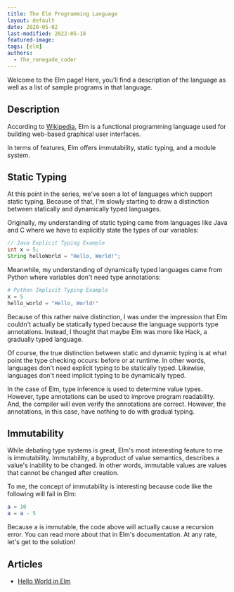 ```yaml
---
title: The Elm Programming Language
layout: default
date: 2020-05-02
last-modified: 2022-05-18
featured-image: 
tags: [elm]
authors:
  - the_renegade_coder
---
```


Welcome to the Elm page! Here, you'll find a description of the language as well as a list of sample programs in that language.

## Description

According to [Wikipedia][1], Elm is a functional programming language 
used for building web-based graphical user interfaces.

In terms of features, Elm offers immutability, static typing, and 
a module system.

## Static Typing

At this point in the series, we've seen a lot of languages which 
support static typing. Because of that, I'm slowly starting to draw 
a distinction between statically and dynamically typed languages.

Originally, my understanding of static typing came from languages 
like Java and C where we have to explicitly state the types of our 
variables:

```java
// Java Explicit Typing Example
int x = 5;
String helloWorld = "Hello, World!";
```

Meanwhile, my understanding of dynamically typed languages came 
from Python where variables don't need type annotations:

```python
# Python Implicit Typing Example
x = 5
hello_world = "Hello, World!"
```

Because of this rather naive distinction, I was under the impression 
that Elm couldn't actually be statically typed because the language 
supports type annotations. Instead, I thought that maybe Elm was more 
like Hack, a gradually typed language.

Of course, the true distinction between static and dynamic typing is 
at what point the type checking occurs: before or at runtime. In other 
words, languages don't need explicit typing to be statically typed. 
Likewise, languages don't need implicit typing to be dynamically typed.

In the case of Elm, type inference is used to determine value types. 
However, type annotations can be used to improve program readability.
And, the compiler will even verify the annotations are correct. However, 
the annotations, in this case, have nothing to do with gradual typing.

## Immutability

While debating type systems is great, Elm's most interesting feature 
to me is immutability. Immutability, a byproduct of value semantics, describes
a value's inability to be changed. In other words, immutable values are 
values that cannot be changed after creation.

To me, the concept of immutability is interesting because code like the 
following will fail in Elm:

```elm
a = 10
a = a - 5
```

Because a is immutable, the code above will actually cause a recursion 
error. You can read more about that in Elm's documentation. At any rate, 
let's get to the solution!

[1]: https://en.wikipedia.org/wiki/Elm_(programming_language)


## Articles

- [Hello World in Elm](https://sampleprograms.io/projects/hello-world/elm)